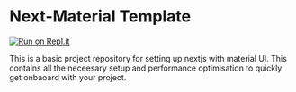 # Next-Material Template

[![Run on Repl.it](https://repl.it/badge/github/romitkarmakar/next-material-template)](https://repl.it/github/romitkarmakar/next-material-template)

This is a basic project repository for setting up nextjs with material UI. This contains all the neceesary setup and performance optimisation to quickly get onbaoard with your project.

